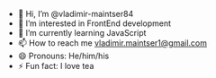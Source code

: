 - 👋 Hi, I’m @vladimir-maintser84
- 👀 I’m interested in FrontEnd development
- 🌱 I’m currently learning JavaScript
- 📫 How to reach me vladimir.maintser1@gmail.com
- 😄 Pronouns: He/him/his
- ⚡ Fun fact: I love tea

<!---
vladimir-maintser84/vladimir-maintser84 is a ✨ special ✨ repository because its `README.md` (this file) appears on your GitHub profile.
You can click the Preview link to take a look at your changes.
--->
